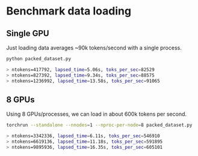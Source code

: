 # Benchmark data loading

## Single GPU

Just loading data averages ~90k tokens/second with a single process.

```bash
python packed_dataset.py

> ntokens=417792, lapsed_time=5.06s, toks_per_sec=82529
> ntokens=827392, lapsed_time=9.34s, toks_per_sec=88575
> ntokens=1236992, lapsed_time=13.58s, toks_per_sec=91065
```

## 8 GPUs

Using 8 GPUs/processes, we can load in about 600k tokens per second.

```bash
torchrun --standalone --nnodes=1 --nproc-per-node=8 packed_dataset.py

> ntokens=3342336, lapsed_time=6.11s, toks_per_sec=546910
> ntokens=6619136, lapsed_time=11.18s, toks_per_sec=591895
> ntokens=9895936, lapsed_time=16.35s, toks_per_sec=605101
```
